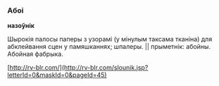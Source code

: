 ### Абоі
**назоўнік**

Шырокія палосы паперы з узорамі (у мінулым таксама тканіна) для абклейвання сцен у памяшканнях; шпалеры. || прыметнік: абойны. Абойная фабрыка.

<a rel="author">[http://rv-blr.com/](http://rv-blr.com/slounik.jsp?letterId=0&maskId=0&pageId=45)</a>
